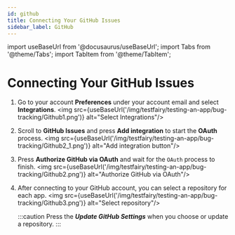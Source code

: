 ```yaml
---
id: github
title: Connecting Your GitHub Issues
sidebar_label: GitHub
---
```


import useBaseUrl from '@docusaurus/useBaseUrl';
import Tabs from '@theme/Tabs';
import TabItem from '@theme/TabItem';

# Connecting Your GitHub Issues

1. Go to your account **Preferences** under your account email and select **Integrations**.
   <img src={useBaseUrl('/img/testfairy/testing-an-app/bug-tracking/Github1.png')} alt="Select Integrations"/>

2. Scroll to **GitHub Issues** and press **Add integration** to start the **OAuth** process.
   <img src={useBaseUrl('/img/testfairy/testing-an-app/bug-tracking/Github2_1.png')} alt="Add integration button"/>

3. Press **Authorize GitHub via OAuth** and wait for the `OAuth` process to finish.
   <img src={useBaseUrl('/img/testfairy/testing-an-app/bug-tracking/Github2.png')} alt="Authorize GitHub via OAuth"/>

4. After connecting to your GitHub account, you can select a repository for each app.
   <img src={useBaseUrl('/img/testfairy/testing-an-app/bug-tracking/Github3.png')} alt="Select repository"/>

   :::caution
   Press the _**Update GitHub Settings**_ when you choose or update a repository.
   :::
